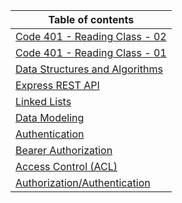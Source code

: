 | Table of contents                                                           |
| --------------------------------------------------------------------------- |
| [Code 401 - Reading Class - 02](./Readings/Class02.md)                      |
| [Code 401 - Reading Class - 01](./Readings/Class01.md)                      |
| [Data Structures and Algorithms](./Readings/DataStructuresandAlgorithms.md) |
| [Express REST API](./Readings/ExpressRESTAPI.md)                            |
| [Linked Lists](./Readings/linkedLists.md)                                   |
| [Data Modeling](./Readings/DataModeling.md)                                 |
| [Authentication](./Readings/Authentication.md)                              |
| [Bearer Authorization](./Readings/BearerAuthorization.md)                   |
| [Access Control (ACL)](./Readings/AccessControlACL.md)                      |
| [Authorization/Authentication](./Readings/AuthorizationAuthentication.md)           |
